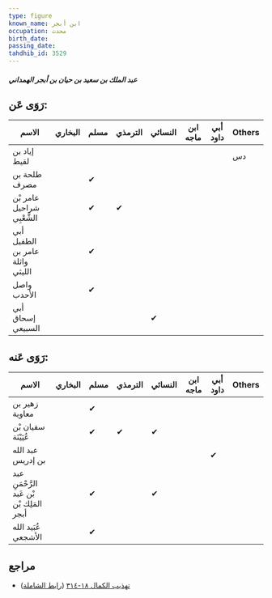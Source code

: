 ```yaml
---
type: figure
known_name: ابن أبجر
occupation: محدث
birth_date:
passing_date:
tahdhib_id: 3529
---
```

##### عبد الملك بن سعيد بن حيان بن أبجر الهمداني

## رَوَى عَن:
| الاسم                           | البخاري | مسلم | الترمذي | النسائي | ابن ماجه | أبي داود | Others |
| ------------------------------- | ------- | ---- | ------- | ------- | -------- | -------- | ------ |
| إياد بن لقيط                    |         |      |         |         |          |          | دس     |
| طلحة بن مصرف                    |         | ✔    |         |         |          |          |        |
| عامر بْن شراحيل الشَّعْبِي      |         | ✔    | ✔       |         |          |          |        |
| أبي الطفيل عامر بن واثلة الليثي |         | ✔    |         |         |          |          |        |
| واصل الأحدب                     |         | ✔    |         |         |          |          |        |
| أبي إسحاق السبيعي               |         |      |         | ✔       |          |          |        |
## رَوَى عَنه:
| الاسم                                     | البخاري | مسلم | الترمذي | النسائي | ابن ماجه | أبي داود | Others |
| ----------------------------------------- | ------- | ---- | ------- | ------- | -------- | -------- | ------ |
| زهير بن معاوية                            |         | ✔    |         |         |          |          |        |
| سفيان بْن عُيَيْنَة                       |         | ✔    | ✔       | ✔       |          |          |        |
| عبد الله بن إدريس                         |         |      |         |         |          | ✔        |        |
| عبد الرَّحْمَنِ بْن عَبد المَلِك بْن أبجر |         | ✔    |         | ✔       |          |          |        |
| عُبَيد الله الأشجعي                       |         | ✔    |         |         |          |          |        |
## مراجع
- [تهذيب الكمال ١٨-٣١٤](obsidian://open?vault=Tahdhib-al-Kamal&file=Figures/٣٥٢٩-عبد%20الملك%20بن%20سعيد%20بن%20حيان%20بن%20أبجر%20الهمداني) ([رابط الشاملة](https://shamela.ws/book/3722/9347))